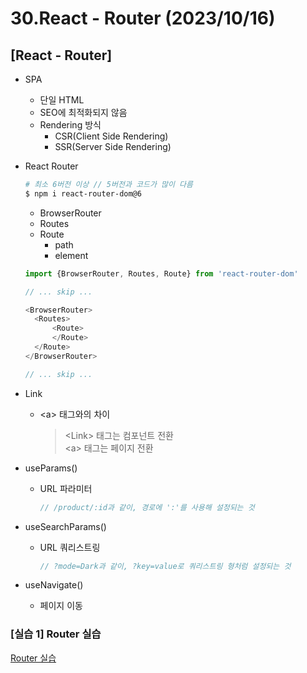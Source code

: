 # 30.React - Router (2023/10/16)

## [React - Router]

- SPA
  - 단일 HTML
  - SEO에 최적화되지 않음
  - Rendering 방식
    - CSR(Client Side Rendering)
    - SSR(Server Side Rendering)
- React Router

  ```bash
  # 최소 6버전 이상 // 5버전과 코드가 많이 다름
  $ npm i react-router-dom@6
  ```

  - BrowserRouter
  - Routes
  - Route
    - path
    - element

  ```javascript
  import {BrowserRouter, Routes, Route} from 'react-router-dom'

  // ... skip ...

  <BrowserRouter>
    <Routes>
        <Route>
        </Route>
    </Route>
  </BrowserRouter>

  // ... skip ...
  ```

- Link
  - \<a> 태그와의 차이
    > \<Link> 태그는 컴포넌트 전환 <br> \<a> 태그는 페이지 전환
- useParams()
  - URL 파라미터
    ```javascript
    // /product/:id과 같이, 경로에 ':'를 사용해 설정되는 것
    ```
- useSearchParams()
  - URL 쿼리스트링
    ```javascript
    // ?mode=Dark과 같이, ?key=value로 쿼리스트링 형처럼 설정되는 것
    ```
- useNavigate()
  - 페이지 이동

### \[실습 1] Router 실습

[Router 실습](../../30.react_router_training/router-training-app/src/App.js)
